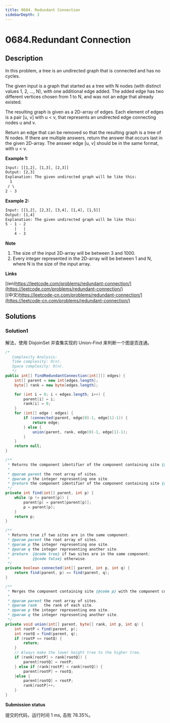 ```yaml
---
title: 0684. Redundant Connection
sidebarDepth: 3
---
```

# 0684.Redundant Connection

## Description

In this problem, a tree is an undirected graph that is connected and has no cycles.

The given input is a graph that started as a tree with N nodes (with distinct values 1, 2, ..., N), with one additional edge added. The added edge has two different vertices chosen from 1 to N, and was not an edge that already existed.

The resulting graph is given as a 2D-array of edges. Each element of edges is a pair [u, v] with u < v, that represents an undirected edge connecting nodes u and v.

Return an edge that can be removed so that the resulting graph is a tree of N nodes. If there are multiple answers, return the answer that occurs last in the given 2D-array. The answer edge [u, v] should be in the same format, with u < v.

**Example 1:**
```txt
Input: [[1,2], [1,3], [2,3]]
Output: [2,3]
Explanation: The given undirected graph will be like this:
  1
 / \
2 - 3
```
**Example 2:**
```txt
Input: [[1,2], [2,3], [3,4], [1,4], [1,5]]
Output: [1,4]
Explanation: The given undirected graph will be like this:
5 - 1 - 2
    |   |
    4 - 3
```
**Note**

1. The size of the input 2D-array will be between 3 and 1000.
2. Every integer represented in the 2D-array will be between 1 and N, where N is the size of the input array.

**Links**

[(en)https://leetcode.com/problems/redundant-connection/](https://leetcode.com/problems/redundant-connection/)
<br />
[(中文)https://leetcode-cn.com/problems/redundant-connection/](https://leetcode-cn.com/problems/redundant-connection/)

## Solutions

### Solution1

解法，使用 DisjoinSet 并查集实现的 Union-Find 来判断一个图是否连通。

```java
/*
   Complexity Analysis:
   Time complexity: O(n).
   Space complexity: O(n).
   */
public int[] findRedundantConnection(int[][] edges) {
    int[] parent = new int[edges.length];
    byte[] rank = new byte[edges.length];

    for (int i = 0; i < edges.length; i++) {
        parent[i] = i;
        rank[i] = 0;
    }
    for (int[] edge : edges) {
        if (connected(parent, edge[0]-1, edge[1]-1)) {
            return edge;
        } else {
            union(parent, rank, edge[0]-1, edge[1]-1);
        }
    }
    return null;
}

/**
 * Returns the component identifier of the component containing site {@code p}.
 *
 * @param parent the root array of sites.
 * @param p the integer representing one site.
 * @return the component identifier of the component containing site {@code p}.
 */
private int find(int[] parent, int p) {
    while (p != parent[p]) {
        parent[p] = parent[parent[p]];
        p = parent[p];
    }
    return p;
}

/**
 * Returns true if two sites are in the same component.
 * @param parent the root array of sites.
 * @param p the integer representing one site.
 * @param q the integer representing another site.
 * @return  {@code true} if two sites are in the same component;
 *          {@code false} otherwise.
 */
private boolean connected(int[] parent, int p, int q) {
    return find(parent, p) == find(parent, q);
}

/**
 * Merges the component containing site {@code p} with the component containing site {@code q}.
 *
 * @param parent the root array of sites.
 * @param rank   the rank of each site.
 * @param p the integer representing one site.
 * @param q the integer representing another site.
 */
private void union(int[] parent, byte[] rank, int p, int q) {
    int rootP = find(parent, p);
    int rootQ = find(parent, q);
    if (rootP == rootQ) {
        return;
    }
    // Always make the lower height tree to the higher tree.
    if (rank[rootP] > rank[rootQ]) {
        parent[rootQ] = rootP;
    } else if (rank[rootP] < rank[rootQ]) {
        parent[rootP] = rootQ;
    }else {
        parent[rootQ] = rootP;
        rank[rootP]++;
    }
}
```

**Submission status**

提交的代码，运行时间 1 ms, 击败 78.35%。

